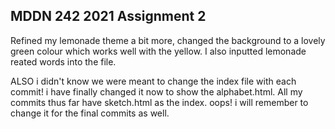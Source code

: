 ## MDDN 242 2021 Assignment 2


Refined my lemonade theme a bit more, changed the background to a lovely green colour which works well with the yellow. I also inputted lemonade reated words into the file. 

ALSO i didn't know we were meant to change the index file with each commit! i have finally changed it now to show the alphabet.html. All my commits thus far have sketch.html as the index. oops! i will remember to change it for the final commits as well. 